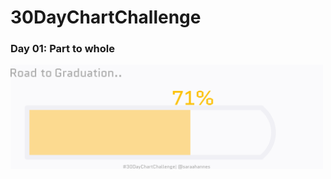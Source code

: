 # 30DayChartChallenge

### Day 01: Part to whole
<a href="/Day01_part-to-whole/01_part-to-whole.R"> <img src="/Day01_part-to-whole/01_part-to-whole.png" width="500"></a>
